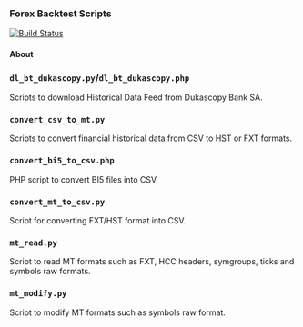 ### Forex Backtest Scripts

[![Build Status](https://api.travis-ci.org/FX31337/FX-BT-Scripts.svg?branch=master)](https://travis-ci.org/FX31337/FX-BT-Scripts)

#### About

### `dl_bt_dukascopy.py`/`dl_bt_dukascopy.php`

Scripts to download Historical Data Feed from Dukascopy Bank SA.

### `convert_csv_to_mt.py`

Scripts to convert financial historical data from CSV to HST or FXT formats.

### `convert_bi5_to_csv.php`

PHP script to convert BI5 files into CSV.

### `convert_mt_to_csv.py`

Script for converting FXT/HST format into CSV.

### `mt_read.py`

Script to read MT formats such as FXT, HCC headers, symgroups, ticks and symbols raw formats.

### `mt_modify.py`

Script to modify MT formats such as symbols raw format.
